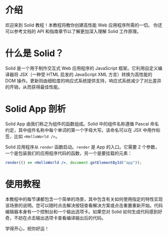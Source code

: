 # 介绍

欢迎来到 Solid 教程！本教程将教你创建高性能 Web 应用程序所需的一切。 你还可以参考文档的 API 和指南章节以了解更加深入理解 Solid 工作原理。

# 什么是 Solid？

Solid 是一个用于制作交互式 Web 应用程序的 JavaScript 框架。它利用自定义编译器将 JSX（一种受 HTML 启发的 JavaScript XML 方言）转换为高性能的 DOM 操作。更新则由细粒度的响应式系统提供支持，响应式系统减少了对比差异的开销，从而获得最佳性能。

# Solid App 剖析

Solid App 由我们称之为组件的函数组成。Solid 中的组件名称遵循 Pascal 命名约定，其中组件名称中每个单词的第一个字母大写。该命名可以在 JSX 中用作标签，比如 `<HelloWorld />`。

Solid 应用程序从 `render` 函数启动。`render` 是 App 的入口。它需要 2 个参数，一个是包装我们的应用程序代码的函数，另一个是要挂载的元素：

```jsx
render(() => <HelloWorld />, document.getElementById("app"));
```

# 使用教程

本教程中的每节课都包含一个简单的场景，其中包含有关如何使用指定的特性实现该场景的说明。您可以随时点击解决按钮查看解决方案或点击重置重新开始。代码编辑器本身有一个控制台和一个输出选项卡。如果您对 Solid 如何生成代码感到好奇，不妨在点击输出选项卡查看编译输出后的代码。

学得开心，祝你好运！
